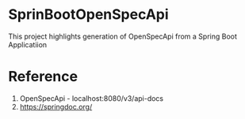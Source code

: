 # SprinBootOpenSpecApi
This project highlights generation of OpenSpecApi  from a Spring Boot Applicatiion 

# Reference

1. OpenSpecApi - localhost:8080/v3/api-docs
2. https://springdoc.org/